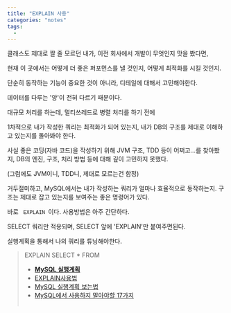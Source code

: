 ```yaml
---
title: "EXPLAIN 사용"
categories: "notes"
tags:
  - 
---
```


클래스도 제대로 짤 줄 모르던 내가, 이전 회사에서 개발이 무엇인지 맛을 봤다면,

현재 이 곳에서는 어떻게 더 좋은 퍼포먼스를 낼 것인지, 어떻게 최적화를 시킬 것인지.

단순히 동작하는 기능이 중요한 것이 아니라, 디테일에 대해서 고민해야한다.

데이터를 다루는 '양'이 전혀 다르기 때문이다.

대규모 처리를 하는데, 멀티쓰레드로 병렬 처리를 하기 전에 

1차적으로 내가 작성한 쿼리는 최적화가 되어 있는지, 내가 DB의 구조를 제대로 이해하고 있는지를 돌아봐야 한다.

사실 좋은 코딩(자바 코드)을 작성하기 위해 JVM 구조, TDD 등이 어쩌고...를 찾아봤지, DB의 엔진, 구조, 처리 방법 등에 대해 깊이 고민하지 못했다.

(그럼에도 JVM이니, TDD니, 제대로 모르는건 함정)

거두절미하고, MySQL에서는 내가 작성하는 쿼리가 얼마나 효율적으로 동작하는지. 구조는 제대로 잡고 있는지를 보여주는 좋은 명령어가 있다.

바로 <code> EXPLAIN </code>이다. 사용방법은 아주 간단하다.

SELECT 쿼리만 적용되며, SELECT 앞에 'EXPLAIN'만 붙여주면된다.

실행계획을 통해서 나의 쿼리를 튜닝해야한다.

> EXPLAIN SELECT * FROM <TABLE>
- **[MySQL 실행계획](https://12bme.tistory.com/160)**
- [EXPLAIN사용법](https://mysqldba.tistory.com/162)
- [MySQL 실행계획 보는법](https://denodo1.tistory.com/306)
- [MySQL에서 사용하지 말아야할 17가지](https://blog.lael.be/post/370)
